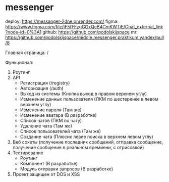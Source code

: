 # messenger

deploy: https://messanger-2dne.onrender.com/
figma: https://www.figma.com/file/jF5fFFzgGOxQeB4CmKWTiE/Chat_external_link?node-id=0%3A1
github: https://github.com/podolskijspace
mr: https://github.com/podolskijspace/middle.messenger.praktikum.yandex/pull/8

Главная страница: /

Функционал:

1. Роутинг
2. API
   - Регистрация (/registry)
   - Авторизация (/auth)
   - Выход из системы (Кнопка выход в правом верхнем углу)
   - Изменение данных пользователя (ЛКМ по шестеренке в левом верхнем углу)
   - Изменение пароля (Там же)
   - Изменение аватара (В разработке)
   - Список чатов (ПКМ по чату)
   - Удаление чата (Там же)
   - Список пользователей чата (Там же)
   - Создание чата (Плюсик левее поиска в верхнем левом углу)
3. Веб сокеты (получение последних сообщений, отправка сообщение, получение сообщение в реальном времиени, с отрисовкой)
4. Тестирование
   - Роутинг
   - Компонент (В разработке)
   - Модуль отправки запросов (В разработке)
5. Проект защищен от DOS и XSS
